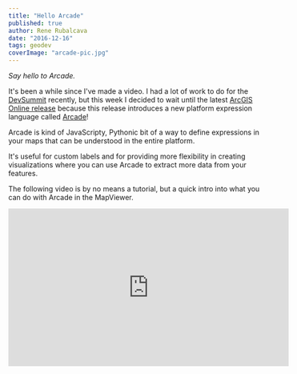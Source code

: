 ```yaml
---
title: "Hello Arcade"
published: true
author: Rene Rubalcava
date: "2016-12-16"
tags: geodev
coverImage: "arcade-pic.jpg"
---
```


_Say hello to Arcade._

It's been a while since I've made a video. I had a lot of work to do for the [DevSummit](http://odoe.net/blog/esri-european-devsummit-2016/) recently, but this week I decided to wait until the latest [ArcGIS Online release](https://blogs.esri.com/esri/arcgis/2016/12/14/whats-new-arcgis-online-december-2016/) because this release introduces a new platform expression language called [Arcade](https://developers.arcgis.com/arcade/)!

Arcade is kind of JavaScripty, Pythonic bit of a way to define expressions in your maps that can be understood in the entire platform.

It's useful for custom labels and for providing more flexibility in creating visualizations where you can use Arcade to extract more data from your features.

The following video is by no means a tutorial, but a quick intro into what you can do with Arcade in the MapViewer.

<iframe width="560" height="315" src="https://www.youtube.com/embed/pmZmQlrOho8" frameborder="0" allowfullscreen></iframe>
